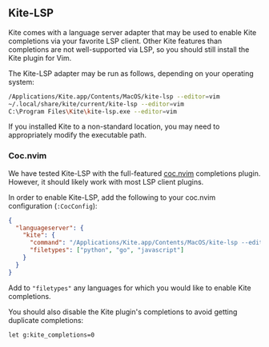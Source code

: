 ## Kite-LSP

Kite comes with a language server adapter that may be used to enable Kite
completions via your favorite LSP client.
Other Kite features than completions are not well-supported via LSP, so you
should still install the Kite plugin for Vim.

The Kite-LSP adapter may be run as follows, depending on your operating system:
```bash
/Applications/Kite.app/Contents/MacOS/kite-lsp --editor=vim
~/.local/share/kite/current/kite-lsp --editor=vim
C:\Program Files\Kite\kite-lsp.exe --editor=vim
```

If you installed Kite to a non-standard location, you may need to appropriately
modify the executable path.

### Coc.nvim

We have tested Kite-LSP with the full-featured
[coc.nvim](https://github.com/neoclide/coc.nvim) completions plugin.
However, it should likely work with most LSP client plugins.

In order to enable Kite-LSP, add the following to your coc.nvim configuration
(`:CocConfig`):
```json
{
  "languageserver": {
    "kite": {
      "command": "/Applications/Kite.app/Contents/MacOS/kite-lsp --editor=vim",
      "filetypes": ["python", "go", "javascript"]
    }
  }
}
```

Add to `"filetypes"` any languages for which you would like to enable Kite
completions.

You should also disable the Kite plugin's completions to avoid getting
duplicate completions:
```viml
let g:kite_completions=0
```
